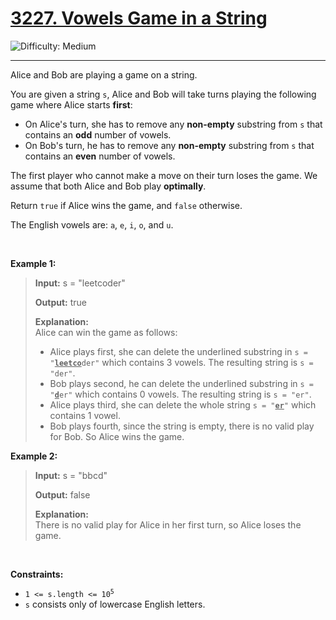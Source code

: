 <h1><a href="https://leetcode.com/problems/vowels-game-in-a-string?envType=daily-question&envId=2025-09-12">3227. Vowels Game in a String</a></h1>

![Difficulty: Medium](https://img.shields.io/badge/Medium-fac31d)

---

<p>Alice and Bob are playing a game on a string.</p>

<p>You are given a string <code>s</code>, Alice and Bob will take turns playing the following game where Alice starts <strong>first</strong>:</p>

<ul>
	<li>On Alice&#39;s turn, she has to remove any <strong>non-empty</strong> <span data-keyword="substring">substring</span> from <code>s</code> that contains an <strong>odd</strong> number of vowels.</li>
	<li>On Bob&#39;s turn, he has to remove any <strong>non-empty</strong> <span data-keyword="substring">substring</span> from <code>s</code> that contains an <strong>even</strong> number of vowels.</li>
</ul>

<p>The first player who cannot make a move on their turn loses the game. We assume that both Alice and Bob play <strong>optimally</strong>.</p>

<p>Return <code>true</code> if Alice wins the game, and <code>false</code> otherwise.</p>

<p>The English vowels are: <code>a</code>, <code>e</code>, <code>i</code>, <code>o</code>, and <code>u</code>.</p>

<p>&nbsp;</p>
<p><strong class="example">Example 1:</strong></p>

><p><strong>Input:</strong> <span class="example-io">s = &quot;leetcoder&quot;</span></p>
>
><p><strong>Output:</strong> <span class="example-io">true</span></p>
>
><p><strong>Explanation:</strong><br />
>Alice can win the game as follows:</p>
>
><ul>
>	<li>Alice plays first, she can delete the underlined substring in <code>s = &quot;<u><strong>leetco</strong></u>der&quot;</code> which contains 3 vowels. The resulting string is <code>s = &quot;der&quot;</code>.</li>
>	<li>Bob plays second, he can delete the underlined substring in <code>s = &quot;<u><strong>d</strong></u>er&quot;</code> which contains 0 vowels. The resulting string is <code>s = &quot;er&quot;</code>.</li>
>	<li>Alice plays third, she can delete the whole string <code>s = &quot;<strong><u>er</u></strong>&quot;</code> which contains 1 vowel.</li>
>	<li>Bob plays fourth, since the string is empty, there is no valid play for Bob. So Alice wins the game.</li>
></ul>

<p><strong class="example">Example 2:</strong></p>

><p><strong>Input:</strong> <span class="example-io">s = &quot;bbcd&quot;</span></p>
>
><p><strong>Output:</strong> <span class="example-io">false</span></p>
>
><p><strong>Explanation:</strong><br />
>There is no valid play for Alice in her first turn, so Alice loses the game.</p>

<p>&nbsp;</p>
<p><strong>Constraints:</strong></p>

<ul>
	<li><code>1 &lt;= s.length &lt;= 10<sup>5</sup></code></li>
	<li><code>s</code> consists only of lowercase English letters.</li>
</ul>
